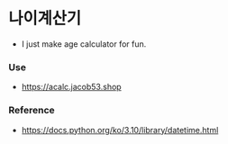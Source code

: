 # 나이계산기
- I just make age calculator for fun.
### Use
- https://acalc.jacob53.shop

### Reference
- https://docs.python.org/ko/3.10/library/datetime.html

